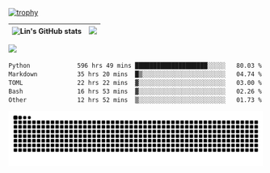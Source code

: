 [![trophy](https://github-profile-trophy.vercel.app/?username=ocss884&column=7)](https://github.com/ocss884)

| ![Lin's GitHub stats](https://github-readme-stats.vercel.app/api?username=ocss884&show_icons=true&hide_border=True&count_private=true) | ![](https://github-readme-streak-stats.herokuapp.com?user=ocss884&hide_border=true&date_format=M%20j%5B%2C%20Y%5D&ring=7EDDCF&fire=7EDDCF") |
| ------------------------------------------------------------ | ------------------------------------------------------------ |

![](https://komarev.com/ghpvc/?username=ocss884&color=brightgreen)

<!--START_SECTION:waka-->

```txt
Python             596 hrs 49 mins ████████████████████░░░░░   80.03 %
Markdown           35 hrs 20 mins  █▒░░░░░░░░░░░░░░░░░░░░░░░   04.74 %
TOML               22 hrs 22 mins  ▓░░░░░░░░░░░░░░░░░░░░░░░░   03.00 %
Bash               16 hrs 53 mins  ▓░░░░░░░░░░░░░░░░░░░░░░░░   02.26 %
Other              12 hrs 52 mins  ▒░░░░░░░░░░░░░░░░░░░░░░░░   01.73 %
```

<!--END_SECTION:waka-->

<p align="center">
   <img src="https://github.com/ocss884/ocss884/blob/output/github-snake.svg" alt="snake">
</p>
